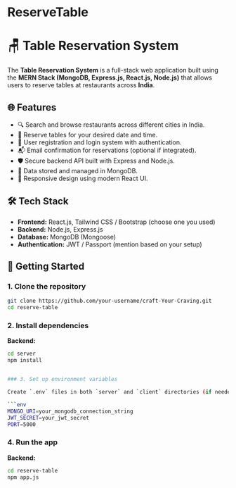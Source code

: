 # ReserveTable

# 🪑 Table Reservation System

The **Table Reservation System** is a full-stack web application built using the **MERN Stack (MongoDB, Express.js, React.js, Node.js)** that allows users to reserve tables at restaurants across **India**.

## 🌐 Features

- 🔍 Search and browse restaurants across different cities in India.
- 📅 Reserve tables for your desired date and time.
- 👤 User registration and login system with authentication.
- 📬 Email confirmation for reservations (optional if integrated).
- 🛡️ Secure backend API built with Express and Node.js.
- 💾 Data stored and managed in MongoDB.
- 📱 Responsive design using modern React UI.

## 🛠️ Tech Stack

- **Frontend:** React.js, Tailwind CSS / Bootstrap (choose one you used)
- **Backend:** Node.js, Express.js
- **Database:** MongoDB (Mongoose)
- **Authentication:** JWT / Passport (mention based on your setup)

## 🏁 Getting Started

### 1. Clone the repository

```bash
git clone https://github.com/your-username/craft-Your-Craving.git
cd reserve-table
````

### 2. Install dependencies

**Backend:**

```bash
cd server
npm install


### 3. Set up environment variables

Create `.env` files in both `server` and `client` directories (if needed). Example for backend:

```env
MONGO_URI=your_mongodb_connection_string
JWT_SECRET=your_jwt_secret
PORT=5000
```

### 4. Run the app

**Backend:**

```bash
cd reserve-table
npm app.js
